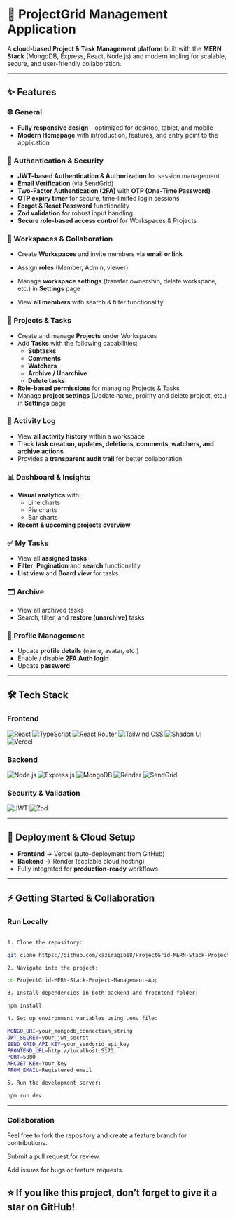 # 🚀 ProjectGrid Management Application

A **cloud-based Project & Task Management platform** built with the **MERN Stack** (MongoDB, Express, React, Node.js) and modern tooling for scalable, secure, and user-friendly collaboration.

---

## ✨ Features

### 🌐 General

- **Fully responsive design** – optimized for desktop, tablet, and mobile
- **Modern Homepage** with introduction, features, and entry point to the application

### 🔐 Authentication & Security

- **JWT-based Authentication & Authorization** for session management
- **Email Verification** (via SendGrid)
- **Two-Factor Authentication (2FA)** with **OTP (One-Time Password)**
- **OTP expiry timer** for secure, time-limited login sessions
- **Forgot & Reset Password** functionality
- **Zod validation** for robust input handling
- **Secure role-based access control** for Workspaces & Projects

### 👥 Workspaces & Collaboration

- Create **Workspaces** and invite members via **email or link**
- Assign **roles** (Member, Admin, viewer)
- Manage **workspace settings** (transfer ownership, delete workspace, etc.) in **Settings** page

- View **all members** with search & filter functionality

### 📂 Projects & Tasks

- Create and manage **Projects** under Workspaces
- Add **Tasks** with the following capabilities:
  - **Subtasks**
  - **Comments**
  - **Watchers**
  - **Archive / Unarchive**
  - **Delete tasks**
- **Role-based permissions** for managing Projects & Tasks
- Manage **project settings** (Update name, proirity and delete project, etc.) in **Settings** page

### 📜 Activity Log

- View **all activity history** within a workspace
- Track **task creation, updates, deletions, comments, watchers, and archive actions**
- Provides a **transparent audit trail** for better collaboration

### 📊 Dashboard & Insights

- **Visual analytics** with:
  - Line charts
  - Pie charts
  - Bar charts
- **Recent & upcoming projects overview**

### ✅ My Tasks

- View all **assigned tasks**
- **Filter**, **Pagination** and **search** functionality
- **List view** and **Board view** for tasks

### 🗂 Archive

- View all archived tasks
- Search, filter, and **restore (unarchive)** tasks

### 🙍 Profile Management

- Update **profile details** (name, avatar, etc.)
- Enable / disable **2FA Auth login**
- Update **password**

---

## 🛠️ Tech Stack

### Frontend

![React](https://img.shields.io/badge/React-20232A?style=for-the-badge&logo=react&logoColor=61DAFB)
![TypeScript](https://img.shields.io/badge/TypeScript-3178C6?style=for-the-badge&logo=typescript&logoColor=white)
![React Router](https://img.shields.io/badge/React%20Router-v7-CA4245?style=for-the-badge&logo=react-router&logoColor=white)
![Tailwind CSS](https://img.shields.io/badge/Tailwind_CSS-v4-06B6D4?style=for-the-badge&logo=tailwindcss&logoColor=white)
![Shadcn UI](https://img.shields.io/badge/Shadcn_UI-000000?style=for-the-badge&logo=shadcnui&logoColor=white)
![Vercel](https://img.shields.io/badge/Vercel-000000?style=for-the-badge&logo=vercel&logoColor=white)

### Backend

![Node.js](https://img.shields.io/badge/Node.js-339933?style=for-the-badge&logo=nodedotjs&logoColor=white)
![Express.js](https://img.shields.io/badge/Express.js-000000?style=for-the-badge&logo=express&logoColor=white)
![MongoDB](https://img.shields.io/badge/MongoDB-47A248?style=for-the-badge&logo=mongodb&logoColor=white)
![Render](https://img.shields.io/badge/Render-46E3B7?style=for-the-badge&logo=render&logoColor=black)
![SendGrid](https://img.shields.io/badge/SendGrid-0085CA?style=for-the-badge&logo=sendgrid&logoColor=white)

### Security & Validation

![JWT](https://img.shields.io/badge/JWT-000000?style=for-the-badge&logo=jsonwebtokens&logoColor=white)
![Zod](https://img.shields.io/badge/Zod-3068B7?style=for-the-badge&logo=zod&logoColor=white)

---

## 🚀 Deployment & Cloud Setup

- **Frontend** → Vercel (auto-deployment from GitHub)
- **Backend** → Render (scalable cloud hosting)
- Fully integrated for **production-ready** workflows

---

## ⚡ Getting Started & Collaboration

### Run Locally

```bash

1. Clone the repository:

git clone https://github.com/kaziragib18/ProjectGrid-MERN-Stack-Project-Management-App.git

2. Navigate into the project:

cd ProjectGrid-MERN-Stack-Project-Management-App

3. Install dependencies in both backend and froentend folder:

npm install

4. Set up environment variables using .env file:

MONGO_URI=your_mongodb_connection_string
JWT_SECRET=your_jwt_secret
SEND_GRID_API_KEY=your_sendgrid_api_key
FRONTEND_URL=http://localhost:5173
PORT=5000
ARCJET_KEY=Your_key
FROM_EMAIL=Registered_email

5. Run the development server:

npm run dev

```

---

### Collaboration

Feel free to fork the repository and create a feature branch for contributions.

Submit a pull request for review.

Add issues for bugs or feature requests.

## ⭐ If you like this project, don’t forget to give it a star on GitHub!
